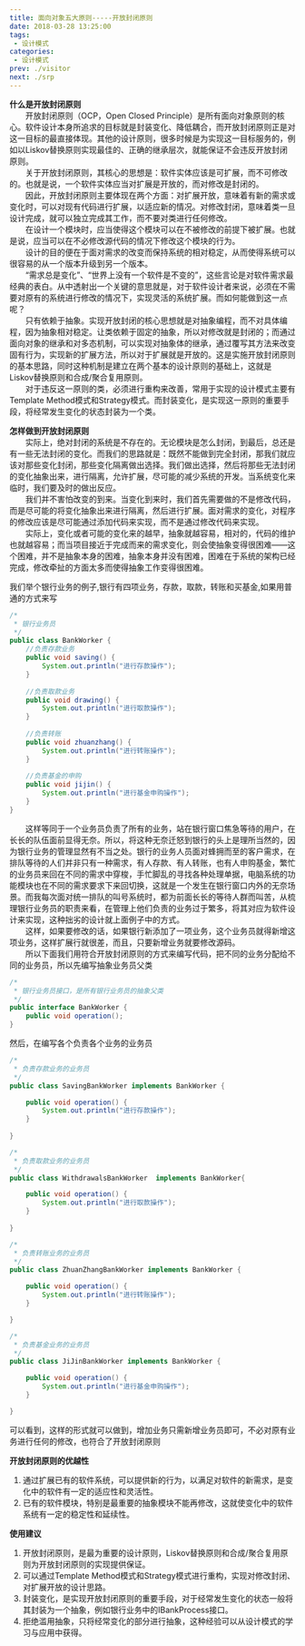 ```yaml
---
title: 面向对象五大原则-----开放封闭原则
date: 2018-03-28 13:25:00
tags:
 - 设计模式
categories:
 - 设计模式
prev: ./visitor
next: ./srp
---
```


**什么是开放封闭原则**  
&emsp;&emsp;开放封闭原则（OCP，Open Closed Principle）是所有面向对象原则的核心。软件设计本身所追求的目标就是封装变化、降低耦合，而开放封闭原则正是对这一目标的最直接体现。其他的设计原则，很多时候是为实现这一目标服务的，例如以Liskov替换原则实现最佳的、正确的继承层次，就能保证不会违反开放封闭原则。  
&emsp;&emsp;关于开放封闭原则，其核心的思想是：软件实体应该是可扩展，而不可修改的。也就是说，一个软件实体应当对扩展是开放的，而对修改是封闭的。  
&emsp;&emsp;因此，开放封闭原则主要体现在两个方面：对扩展开放，意味着有新的需求或变化时，可以对现有代码进行扩展，以适应新的情况。对修改封闭，意味着类一旦设计完成，就可以独立完成其工作，而不要对类进行任何修改。  
&emsp;&emsp;在设计一个模块时，应当使得这个模块可以在不被修改的前提下被扩展。也就是说，应当可以在不必修改源代码的情况下修改这个模块的行为。  
&emsp;&emsp;设计的目的便在于面对需求的改变而保持系统的相对稳定，从而使得系统可以很容易的从一个版本升级到另一个版本。  
&emsp;&emsp;“需求总是变化”、“世界上没有一个软件是不变的”，这些言论是对软件需求最经典的表白。从中透射出一个关键的意思就是，对于软件设计者来说，必须在不需要对原有的系统进行修改的情况下，实现灵活的系统扩展。而如何能做到这一点呢？  
&emsp;&emsp;只有依赖于抽象。实现开放封闭的核心思想就是对抽象编程，而不对具体编程，因为抽象相对稳定。让类依赖于固定的抽象，所以对修改就是封闭的；而通过面向对象的继承和对多态机制，可以实现对抽象体的继承，通过覆写其方法来改变固有行为，实现新的扩展方法，所以对于扩展就是开放的。这是实施开放封闭原则的基本思路，同时这种机制是建立在两个基本的设计原则的基础上，这就是Liskov替换原则和合成/聚合复用原则。  
&emsp;&emsp;对于违反这一原则的类，必须进行重构来改善，常用于实现的设计模式主要有Template Method模式和Strategy模式。而封装变化，是实现这一原则的重要手段，将经常发生变化的状态封装为一个类。  

**怎样做到开放封闭原则**  
&emsp;&emsp;实际上，绝对封闭的系统是不存在的。无论模块是怎么封闭，到最后，总还是有一些无法封闭的变化。而我们的思路就是：既然不能做到完全封闭，那我们就应该对那些变化封闭，那些变化隔离做出选择。我们做出选择，然后将那些无法封闭的变化抽象出来，进行隔离，允许扩展，尽可能的减少系统的开发。当系统变化来临时，我们要及时的做出反应。  
&emsp;&emsp;我们并不害怕改变的到来。当变化到来时，我们首先需要做的不是修改代码，而是尽可能的将变化抽象出来进行隔离，然后进行扩展。面对需求的变化，对程序的修改应该是尽可能通过添加代码来实现，而不是通过修改代码来实现。  
&emsp;&emsp;实际上，变化或者可能的变化来的越早，抽象就越容易，相对的，代码的维护也就越容易；而当项目接近于完成而来的需求变化，则会使抽象变得很困难——这个困难，并不是抽象本身的困难，抽象本身并没有困难，困难在于系统的架构已经完成，修改牵扯的方面太多而使得抽象工作变得很困难。  

我们举个银行业务的例子,银行有四项业务，存款，取款，转账和买基金,如果用普通的方式来写  
``` java
/*
 * 银行业务员
 */
public class BankWorker {
    //负责存款业务
    public void saving() {
        System.out.println("进行存款操作");
    }
    
    //负责取款业务
    public void drawing() {
        System.out.println("进行取款操作");
    }
    
    //负责转账
    public void zhuanzhang() {
        System.out.println("进行转账操作");
    }
    
    //负责基金的申购
    public void jijin() {
        System.out.println("进行基金申购操作");
    }
}
```

&emsp;&emsp;这样等同于一个业务员负责了所有的业务，站在银行窗口焦急等待的用户，在长长的队伍面前显得无奈。所以，将这种无奈迁怒到银行的头上是理所当然的，因为银行业务的管理显然有不当之处。银行的业务人员面对蜂拥而至的客户需求，在排队等待的人们并非只有一种需求，有人存款、有人转账，也有人申购基金，繁忙的业务员来回在不同的需求中穿梭，手忙脚乱的寻找各种处理单据，电脑系统的功能模块也在不同的需求要求下来回切换，这就是一个发生在银行窗口内外的无奈场景。而我每次面对统一排队的叫号系统时，都为前面长长的等待人群而叫苦，从梳理银行业务员的职责来看，在管理上他们负责的业务过于繁多，将其对应为软件设计来实现，这种拙劣的设计就上面例子中的方式。  
&emsp;&emsp;这样，如果要修改的话，如果银行新添加了一项业务，这个业务员就得新增这项业务，这样扩展行就很差，而且，只要新增业务就要修改源码。  
&emsp;&emsp;所以下面我们用符合开放封闭原则的方式来编写代码，把不同的业务分配给不同的业务员，所以先编写抽象业务员父类
``` java
/*
 * 银行业务员接口，是所有银行业务员的抽象父类
 */
public interface BankWorker {
    public void operation();
}
```

然后，在编写各个负责各个业务的业务员
``` java
/*
 * 负责存款业务的业务员
 */
public class SavingBankWorker implements BankWorker {

    public void operation() {
        System.out.println("进行存款操作");
    }
    
}

/*
 * 负责取款业务的业务员
 */
public class WithdrawalsBankWorker  implements BankWorker{

    public void operation() {
        System.out.println("进行取款操作");
    }
    
}

/*
 * 负责转账业务的业务员
 */
public class ZhuanZhangBankWorker implements BankWorker {

    public void operation() {
        System.out.println("进行转账操作");
    }

}

/*
 * 负责基金业务的业务员
 */
public class JiJinBankWorker implements BankWorker {

    public void operation() {
        System.out.println("进行基金申购操作");
    }

}
```

可以看到，这样的形式就可以做到，增加业务只需新增业务员即可，不必对原有业务进行任何的修改，也符合了开放封闭原则  　

**开放封闭原则的优越性**  
1. 通过扩展已有的软件系统，可以提供新的行为，以满足对软件的新需求，是变化中的软件有一定的适应性和灵活性。
2. 已有的软件模块，特别是最重要的抽象模块不能再修改，这就使变化中的软件系统有一定的稳定性和延续性。

**使用建议**  
1. 开放封闭原则，是最为重要的设计原则，Liskov替换原则和合成/聚合复用原则为开放封闭原则的实现提供保证。
2. 可以通过Template Method模式和Strategy模式进行重构，实现对修改封闭、对扩展开放的设计思路。
3. 封装变化，是实现开放封闭原则的重要手段，对于经常发生变化的状态一般将其封装为一个抽象，例如银行业务中的IBankProcess接口。
4. 拒绝滥用抽象，只将经常变化的部分进行抽象，这种经验可以从设计模式的学习与应用中获得。